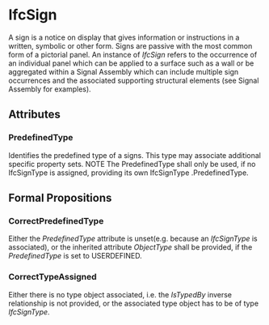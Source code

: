 # IfcSign

A sign is a notice on display that gives information or instructions in a written, symbolic or other form. Signs are passive with the most common form of a pictorial panel. An instance of _IfcSign_ refers to the occurrence of an individual panel which can be applied to a surface such as a wall or be aggregated within a Signal Assembly which can include multiple sign occurrences and the associated supporting structural elements (see Signal Assembly for examples).<!-- end of definition -->

## Attributes

### PredefinedType
Identifies the predefined type of a signs. This type may associate additional specific property sets.
NOTE The PredefinedType shall only be used, if no IfcSignType is assigned, providing its own IfcSignType .PredefinedType.

## Formal Propositions

### CorrectPredefinedType
Either the _PredefinedType_ attribute is unset(e.g. because an _IfcSignType_ is associated), or the inherited attribute _ObjectType_ shall be provided, if the _PredefinedType_ is set to USERDEFINED.

### CorrectTypeAssigned
Either there is no type object associated, i.e. the _IsTypedBy_ inverse relationship is not provided, or the associated type object has to be of type _IfcSignType_.
